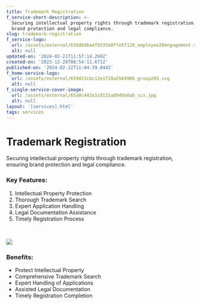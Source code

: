 ```yaml
---
title: Trademark Registration
f_service-short-description: >-
  Securing intellectual property rights through trademark registration, ensuring
  brand protection and legal compliance.
slug: trademark-registration
f_service-logo:
  url: /assets/external/658d6dba4f9335e0ffe5f128_employee20engagement.svg
  alt: null
updated-on: '2024-02-21T11:57:14.260Z'
created-on: '2023-12-28T08:54:11.671Z'
published-on: '2024-02-22T11:04:39.844Z'
f_home-service-logo:
  url: /assets/external/659d13cbc12e1f28a5584906_group205.svg
  alt: null
f_single-service-cover-image:
  url: /assets/external/65a0c443a1c8131a8949a0ab_scx.jpg
  alt: null
layout: '[services].html'
tags: services
---
```


Trademark Registration
======================

Securing intellectual property rights through trademark registration, ensuring brand protection and legal compliance.

### Key Features:

1.  Intellectual Property Protection
2.  Thorough Trademark Search
3.  Expert Application Handling
4.  Legal Documentation Assistance
5.  Timely Registration Process

‍

![](/assets/external/65a0c47c60b0c29e03d86c75_2150970191.jpg)

### Benefits:

*   Protect Intellectual Property
*   Comprehensive Trademark Search
*   Expert Handling of Applications
*   Assisted Legal Documentation
*   Timely Registration Completion
